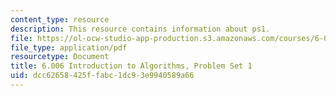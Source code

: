 ```yaml
---
content_type: resource
description: This resource contains information about ps1.
file: https://ol-ocw-studio-app-production.s3.amazonaws.com/courses/6-006-introduction-to-algorithms-fall-2011/dcc62658425ffabc1dc93e9940589a66_MIT6_006F11_ps1.pdf
file_type: application/pdf
resourcetype: Document
title: 6.006 Introduction to Algorithms, Problem Set 1
uid: dcc62658-425f-fabc-1dc9-3e9940589a66
---
```

